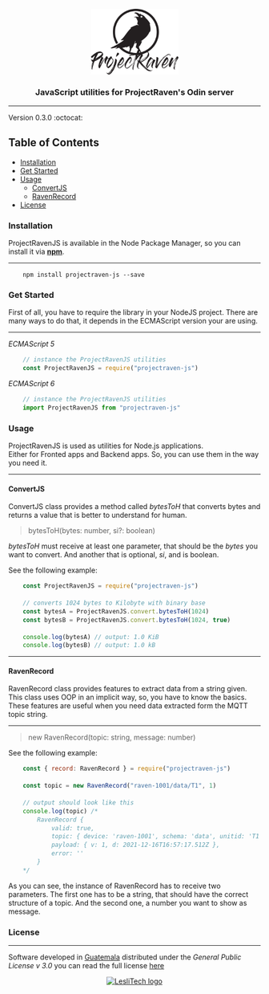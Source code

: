 <p align="center">
	<a href="https://raven.gt" target="_blank">
		<img width="175" alt="ProjectRaven logo" src="./docs/projectraven-logo.svg" />
	</a>
</p>

<h3 align="center">JavaScript utilities for ProjectRaven's Odin server</h3>

<hr/>

Version 0.3.0    :octocat:  



## Table of Contents
- [Installation](#installation)
- [Get Started](#get-started)
- [Usage](#usage)
	- [ConvertJS](#convertjs)
	- [RavenRecord](#ravenrecord)
- [License](#license)


### **Installation**
ProjectRavenJS is available in the Node Package Manager, so you can install it via [**npm**](https://www.npmjs.com/package/projectraven-js).   

--------

```console
    npm install projectraven-js --save
```

### **Get Started**
First of all, you have to require the library in your NodeJS project.
There are many ways to do that, it depends in the ECMAScript version your are using.

--------

_ECMAScript 5_   
```js
	// instance the ProjectRavenJS utilities
	const ProjectRavenJS = require("projectraven-js")
```   

_ECMAScript 6_    
```js
	// instance the ProjectRavenJS utilities
	import ProjectRavenJS from "projectraven-js"
```

### **Usage**

ProjectRavenJS is used as utilities for Node.js applications.    
Either for Fronted apps and Backend apps. So, you can use them in the way you need it.

--------

#### **ConvertJS**
ConvertJS class provides a method called _bytesToH_ that converts bytes and returns a value that is better to understand for human.    


> bytesToH(bytes: number, si?: boolean)    


_bytesToH_ must receive at least one parameter, that should be the _bytes_ you want to convert. And another that is optional, _si_, and is boolean.    

See the following example:     


```js
	const ProjectRavenJS = require("projectraven-js")

	// converts 1024 bytes to Kilobyte with binary base
	const bytesA = ProjectRavenJS.convert.bytesToH(1024)
	const bytesB = ProjectRavenJS.convert.bytesToH(1024, true)

	console.log(bytesA) // output: 1.0 KiB
	console.log(bytesB) // output: 1.0 kB
```

--------

#### **RavenRecord**
RavenRecord class provides features to extract data from a string given. This class uses OOP in an implicit way, so, you have to know the basics.    
These features are useful when you need data extracted form the MQTT topic string.    

--------

> new RavenRecord(topic: string, message: number)

See the following example:

```js
	const { record: RavenRecord } = require("projectraven-js")

	const topic = new RavenRecord("raven-1001/data/T1", 1)

	// output should look like this
	console.log(topic) /*
		RavenRecord {
			valid: true,
			topic: { device: 'raven-1001', schema: 'data', unitid: 'T1' },
			payload: { v: 1, d: 2021-12-16T16:57:17.512Z },
			error: ''
		}
	*/
```

As you can see, the instance of RavenRecord has to receive two parameters. The first one has to be a string, that should have the correct structure of a topic. And the second one, a number you want to show as message.     





### License  
------
Software developed in [Guatemala](http://visitguatemala.com/) distributed under the *General Public License v 3.0* you can read the full license [here](http://www.gnu.org/licenses/gpl-3.0.html)

<p align="center">
	<a href="https://www.lesli.tech" target="_blank">
		<img alt="LesliTech logo" width="150" src="https://cdn.lesli.tech/leslitech/brand/leslitech-logo.svg" />
	</a>
</p>

